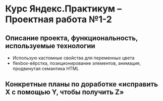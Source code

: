 # Курс Яндекс.Практикум – Проектная работа №1-2

## Описание проекта, функциональность, используемые технологии

* Использую кастомные свойства для переменных цвета
* flexbox-вёрстка, позиционирование элементов, анимация, продвинутая семантика HTML

## Конкретные планы по доработке «исправить X с помощью Y, чтобы получить Z»

